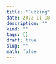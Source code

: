```yaml
---
title: "Fuzzing"
date: 2022-11-18
description: ""
kind: ""
tags: []
draft: true
slug: ""
math: false
---
```

